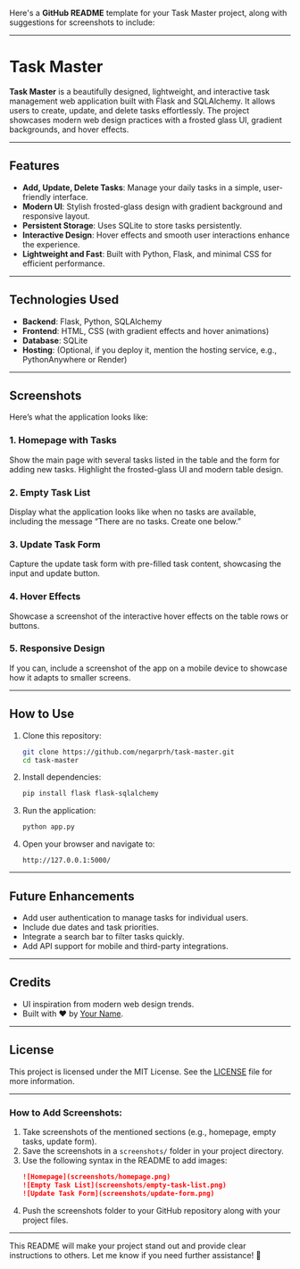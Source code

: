 Here's a **GitHub README** template for your Task Master project, along with suggestions for screenshots to include:

---

# Task Master

**Task Master** is a beautifully designed, lightweight, and interactive task management web application built with Flask and SQLAlchemy. It allows users to create, update, and delete tasks effortlessly. The project showcases modern web design practices with a frosted glass UI, gradient backgrounds, and hover effects.

---

## Features
- **Add, Update, Delete Tasks**: Manage your daily tasks in a simple, user-friendly interface.
- **Modern UI**: Stylish frosted-glass design with gradient background and responsive layout.
- **Persistent Storage**: Uses SQLite to store tasks persistently.
- **Interactive Design**: Hover effects and smooth user interactions enhance the experience.
- **Lightweight and Fast**: Built with Python, Flask, and minimal CSS for efficient performance.

---

## Technologies Used
- **Backend**: Flask, Python, SQLAlchemy
- **Frontend**: HTML, CSS (with gradient effects and hover animations)
- **Database**: SQLite
- **Hosting**: (Optional, if you deploy it, mention the hosting service, e.g., PythonAnywhere or Render)

---

## Screenshots
Here’s what the application looks like:

### 1. **Homepage with Tasks**
Show the main page with several tasks listed in the table and the form for adding new tasks. Highlight the frosted-glass UI and modern table design.

### 2. **Empty Task List**
Display what the application looks like when no tasks are available, including the message “There are no tasks. Create one below.”

### 3. **Update Task Form**
Capture the update task form with pre-filled task content, showcasing the input and update button.

### 4. **Hover Effects**
Showcase a screenshot of the interactive hover effects on the table rows or buttons.

### 5. **Responsive Design**
If you can, include a screenshot of the app on a mobile device to showcase how it adapts to smaller screens.

---

## How to Use
1. Clone this repository:
   ```bash
   git clone https://github.com/negarprh/task-master.git
   cd task-master
   ```
2. Install dependencies:
   ```bash
   pip install flask flask-sqlalchemy
   ```
3. Run the application:
   ```bash
   python app.py
   ```
4. Open your browser and navigate to:
   ```
   http://127.0.0.1:5000/
   ```

---

## Future Enhancements
- Add user authentication to manage tasks for individual users.
- Include due dates and task priorities.
- Integrate a search bar to filter tasks quickly.
- Add API support for mobile and third-party integrations.

---

## Credits
- UI inspiration from modern web design trends.
- Built with ❤️ by [Your Name](https://github.com/prh).

---

## License
This project is licensed under the MIT License. See the [LICENSE](LICENSE) file for more information.

---

### **How to Add Screenshots:**
1. Take screenshots of the mentioned sections (e.g., homepage, empty tasks, update form).
2. Save the screenshots in a `screenshots/` folder in your project directory.
3. Use the following syntax in the README to add images:
   ```markdown
   ![Homepage](screenshots/homepage.png)
   ![Empty Task List](screenshots/empty-task-list.png)
   ![Update Task Form](screenshots/update-form.png)
   ```
4. Push the screenshots folder to your GitHub repository along with your project files.

---

This README will make your project stand out and provide clear instructions to others. Let me know if you need further assistance! 🚀
